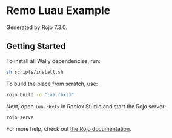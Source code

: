 # Remo Luau Example

Generated by [Rojo](https://github.com/rojo-rbx/rojo) 7.3.0.

## Getting Started

To install all Wally dependencies, run:

```bash
sh scripts/install.sh
```

To build the place from scratch, use:

```bash
rojo build -o "lua.rbxlx"
```

Next, open `lua.rbxlx` in Roblox Studio and start the Rojo server:

```bash
rojo serve
```

For more help, check out [the Rojo documentation](https://rojo.space/docs).
